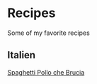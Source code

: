 # Recipes
Some of my favorite recipes

## Italien
[Spaghetti Pollo che Brucia](Spaghetti_Pollo_che_Brucia.md)
